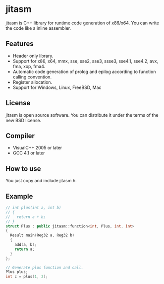 # jitasm
jitasm is C++ library for runtime code generation of x86/x64. You can write the code like a inline assembler.

## Features
- Header only library.
- Support for x86, x64, mmx, sse, sse2, sse3, ssse3, sse4.1, sse4.2, avx, fma, xop, fma4.
- Automatic code generation of prolog and epilog according to function calling convention.
- Register allocation.
- Support for Windows, Linux, FreeBSD, Mac

## License
jitasm is open source software. You can distribute it under the terms of the new BSD license.

## Compiler
- VisualC++ 2005 or later
- GCC 4.1 or later

## How to use
You just copy and include jitasm.h.

## Example
```C++
// int plus(int a, int b)
// {
//   return a + b;
// }
struct Plus : public jitasm::function<int, Plus, int, int>
{
  Result main(Reg32 a, Reg32 b)
  {
    add(a, b);
    return a;
  }
};

// Generate plus function and call.
Plus plus;
int c = plus(1, 2);
```
